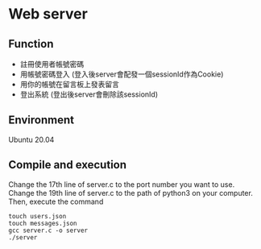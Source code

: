 # Web server

## Function
 - 註冊使用者帳號密碼
 - 用帳號密碼登入 (登入後server會配發一個sessionId作為Cookie)
 - 用你的帳號在留言板上發表留言
 - 登出系統 (登出後server會刪除該sessionId)

## Environment
Ubuntu 20.04

## Compile and execution
Change the 17th line of server.c to the port number you want to use.
Change the 19th line of server.c to the path of python3 on your computer.
Then, execute the command 
```shell
touch users.json
touch messages.json
gcc server.c -o server
./server
```